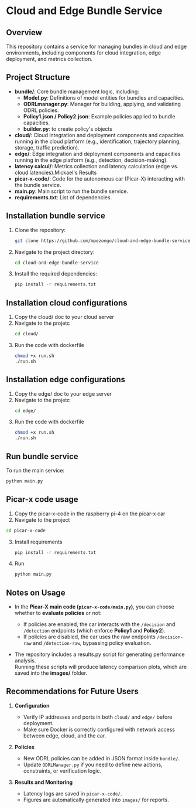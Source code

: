 # Cloud and Edge Bundle Service

## Overview
This repository contains a service for managing bundles in cloud and edge environments, including components for cloud integration, edge deployment, and metrics collection.

## Project Structure
- **bundle/**: Core bundle management logic, including:
  - **Model.py**: Definitions of model entities for bundles and capacities.
  - **ODRLmanager.py**: Manager for building, applying, and validating ODRL policies.
  - **Policy1.json / Policy2.json**: Example policies applied to bundle capacities.
  - **builder.py**: to create policy's objects
- **cloud/**: Cloud integration and deployment components and capacities running in the cloud platform (e.g., identification, trajectory planning, storage, traffic prediction).
- **edge/**: Edge integration and deployment components and capacities running in the edge platform (e.g., detection, decision-making).
- **latency calcul/**: Metrics collection and latency calculation (edge vs. cloud latencies).Mickael's Results
- **picar-x-code/**: Code for the autonomous car (Picar-X) interacting with the bundle service.
- **main.py**: Main script to run the bundle service.
- **requirements.txt**: List of dependencies.

## Installation bundle service
1. Clone the repository:
    ```sh
    git clone https://github.com/mpezongo/cloud-and-edge-bundle-service.git
    ```
2. Navigate to the project directory:
    ```sh
    cd cloud-and-edge-bundle-service
    ```
3. Install the required dependencies:
    ```sh
    pip install -r requirements.txt
    ```

## Installation cloud configurations
1. Copy the cloud/ doc to your cloud server
2. Navigate to the projetc
   ```sh
   cd cloud/
   ```
3. Run the code with dockerfile
   ```sh
   chmod +x run.sh
   ./run.sh
   ```

## Installation edge configurations
1. Copy the edge/ doc to your edge server
2. Navigate to the projetc
   ```sh
   cd edge/
   ```
3. Run the code with dockerfile
   ```sh
   chmod +x run.sh
   ./run.sh
   ```
## Run bundle service
To run the main service:
```sh
python main.py
```

## Picar-x code usage
1. Copy the picar-x-code in the raspberry pi-4 on the picar-x car
2. Navigate to the project
  ```sh
  cd picar-x-code
  ```
3. Install requirements
   ```sh
   pip install -r requirements.txt
3. Run
   ```sh
   python main.py
   ```

## Notes on Usage

- In the **Picar-X main code (`picar-x-code/main.py`)**, you can choose whether to **evaluate policies** or not:
  - If policies are enabled, the car interacts with the `/decision` and `/detection` endpoints (which enforce **Policy1** and **Policy2**).
  - If policies are disabled, the car uses the raw endpoints `/decision-raw` and `/detection-raw`, bypassing policy evaluation.

- The repository includes a results.py  script for generating performance analysis.  
  Running these scripts will produce latency comparison plots, which are saved into the **images/** folder.

## Recommendations for Future Users

1. **Configuration**  
   - Verify IP addresses and ports in both `cloud/` and `edge/` before deployment.  
   - Make sure Docker is correctly configured with network access between edge, cloud, and the car.  

2. **Policies**  
   - New ODRL policies can be added in JSON format inside `bundle/`.  
   - Update `ODRLManager.py` if you need to define new actions, constraints, or verification logic. 

3. **Results and Monitoring**  
   - Latency logs are saved in `picar-x-code/`.  
   - Figures are automatically generated into `images/` for reports.  

